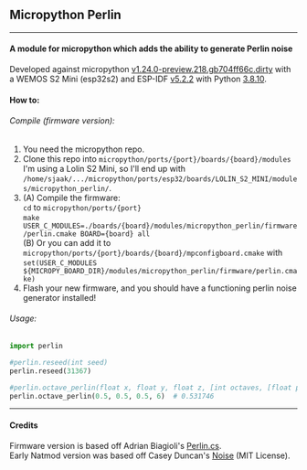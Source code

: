 ## Micropython Perlin  
----
#### A module for micropython which adds the ability to generate Perlin noise  

Developed against micropython [v1.24.0-preview.218.gb704ff66c.dirty](https://github.com/micropython/micropython/commit/b704ff66c3e034c36e548eb0b9874871b5f3b5d0) with a WEMOS S2 Mini (esp32s2) and ESP-IDF [v5.2.2](https://github.com/espressif/esp-idf/releases/tag/v5.2.2) with Python [3.8.10](https://www.python.org/downloads/release/python-3810/).  

#### How to:  
###### Compile (firmware version):  
1. You need the micropython repo.  
2. Clone this repo into `micropython/ports/{port}/boards/{board}/modules`  
I'm using a Lolin S2 Mini, so I'll end up with `/home/sjaak/.../micropython/ports/esp32/boards/LOLIN_S2_MINI/modules/micropython_perlin/`.  
3. (A) Compile the firmware:  
`cd` to `micropython/ports/{port}`  
`make USER_C_MODULES=./boards/{board}/modules/micropython_perlin/firmware/perlin.cmake BOARD={board} all`  
(B) Or you can add it to `micropython/ports/{port}/boards/{board}/mpconfigboard.cmake` with `set(USER_C_MODULES ${MICROPY_BOARD_DIR}/modules/micropython_perlin/firmware/perlin.cmake)`  
4. Flash your new firmware, and you should have a functioning perlin noise generator installed!  

###### Usage:
```py
import perlin

#perlin.reseed(int seed)
perlin.reseed(31367)

#perlin.octave_perlin(float x, float y, float z, [int octaves, [float persistence]])
perlin.octave_perlin(0.5, 0.5, 0.5, 6)  # 0.531746
```  

----

#### Credits  
Firmware version is based off Adrian Biagioli's [Perlin.cs](https://gist.github.com/Flafla2/1a0b9ebef678bbce3215).  
Early Natmod version was based off Casey Duncan's [Noise](https://github.com/caseman/noise) (MIT License).  
